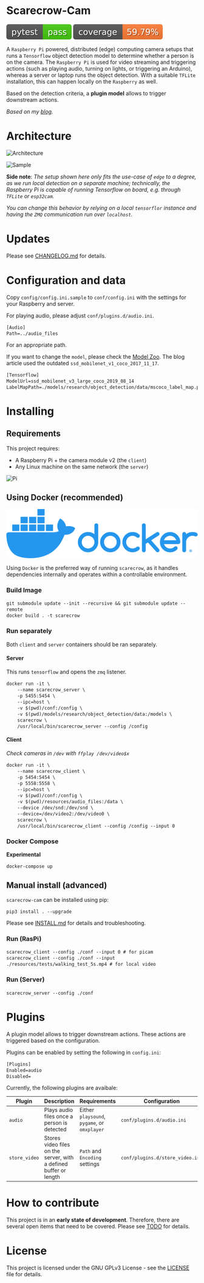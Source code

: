 # Scarecrow-Cam
![pytest](docs/tests.svg) ![covearge](docs/codecov.svg)

A `Raspberry Pi` powered, distributed (edge) computing camera setups that runs a `Tensorflow` object detection model to determine whether a person is on the camera. The `Raspberry Pi` is used for video streaming and triggering actions (such as playing audio, turning on lights, or triggering an Arduino), whereas a server or laptop runs the object detection. With a suitable `TFLite` installation, this can happen locally on the `Raspberry` as well.

Based on the detection criteria, a **plugin model** allows to trigger downstream actions.

*Based on my [blog](https://chollinger.com/blog/2019/12/tensorflow-on-edge-or-building-a-smart-security-camera-with-a-raspberry-pi/).*

# Architecture
![Architecture](./docs/architecture.png)

![Sample](./docs/cam_1.png)

**Side note**: *The setup shown here only fits the use-case of `edge` to a degree, as we run local detection on a separate machine; technically, the Raspberry Pi is capable of running Tensorflow on board, e.g. through `TFLite` or `esp32cam`.*

*You can change this behavior by relying on a local `tensorflor` instance and having the `ZMQ` communication run over `localhost`.*

# Updates
Please see [CHANGELOG.md](./CHANGELOG.md) for details.

# Configuration and data

Copy `config/config.ini.sample` to `conf/config.ini` with the settings for your Raspberry and server.

For playing audio, please adjust `conf/plugins.d/audio.ini`.

```
[Audio]
Path=../audio_files
```
For an appropriate path.

If you want to change the `model`, please check the [Model Zoo](https://github.com/chollinger93/models/blob/master/research/object_detection/g3doc/detection_model_zoo.md). The blog article used the outdated `ssd_mobilenet_v1_coco_2017_11_17`.

```
[Tensorflow]
ModelUrl=ssd_mobilenet_v3_large_coco_2019_08_14
LabelMapPath=./models/research/object_detection/data/mscoco_label_map.pbtxt
```

# Installing

## Requirements
This project requires:
* A Raspberry Pi + the camera module v2 (the `client`) 
* Any Linux machine on the same network (the `server`)

![Pi](./docs/pi.jpg)


## Using Docker (recommended)

![Docker](./docs/horizontal-logo-monochromatic-white.png)

Using `Docker` is the preferred way of running `scarecrow`, as it handles dependencies internally and operates within a controllable environment.

### Build Image
```
git submodule update --init --recursive && git submodule update --remote
docker build . -t scarecrow
```

### Run separately
Both `client` and `server` containers should be ran separately.


#### Server
This runs `tensorflow` and opens the `zmq` listener.
```
docker run -it \
    --name scarecrow_server \
    -p 5455:5454 \
    --ipc=host \
    -v $(pwd)/conf:/config \
    -v $(pwd)/models/research/object_detection/data:/models \
    scarecrow \
    /usr/local/bin/scarecrow_server --config /config
```

#### Client
*Check cameras in `/dev` with `ffplay /dev/video$x`*

```
docker run -it \
    --name scarecrow_client \
    -p 5454:5454 \
    -p 5558:5558 \
    --ipc=host \
    -v $(pwd)/conf:/config \
    -v $(pwd)/resources/audio_files:/data \
    --device /dev/snd:/dev/snd \
    --device=/dev/video2:/dev/video0 \
    scarecrow \
    /usr/local/bin/scarecrow_client --config /config --input 0
```

### Docker Compose
**Experimental**
```
docker-compose up
```

## Manual install (advanced)
`scarecrow-cam` can be installed using pip:
```
pip3 install . --upgrade
```

Please see [INSTALL.md](./INSTALL.md) for details and troubleshooting.

### Run (RasPi)
```
scarecrow_client --config ./conf --input 0 # for picam
scarecrow_client --config ./conf --input ./resources/tests/walking_test_5s.mp4 # for local video 
```

### Run (Server)
```
scarecrow_server --config ./conf
```

# Plugins
A plugin model allows to trigger downstream actions. These actions are triggered based on the configuration.

Plugins can be enabled by setting the following in `config.ini`:
```
[Plugins]
Enabled=audio
Disabled=
```

Currently, the following plugins are avaibale:

| Plugin | Description                                 | Requirements                                 | Configuration              | Base  |
|--------|---------------------------------------------|----------------------------------------------|----------------------------|-------|
| `audio`  | Plays audio files once a person is detected | Either `playsound`, `pygame`, or `omxplayer` | `conf/plugins.d/audio.ini` | `ZMQ` |
| `store_video`  | Stores video files on the server, with a defined buffer or length | `Path` and `Encoding` settings | `conf/plugins.d/store_video.ini` | `ZServerMQ` |

# How to contribute
This project is in an **early state of development**. Therefore,  there are several open items that need to be covered. Please see [TODO](TODO.md) for details. 

# License
This project is licensed under the GNU GPLv3 License - see the [LICENSE](LICENSE) file for details.